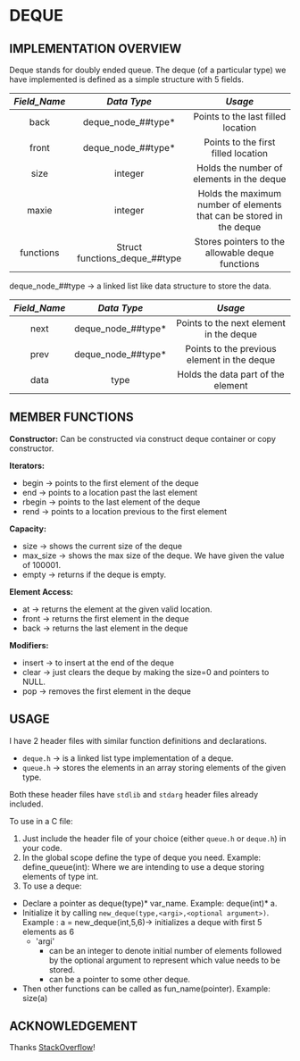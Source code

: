 # DEQUE

## IMPLEMENTATION OVERVIEW

Deque stands for doubly ended queue. The deque (of a particular type) we have implemented is defined as a simple structure with 5 fields.


|*Field_Name*|*Data Type*|*Usage*|
| :---: | :---: | :---: |
|back|deque_node_##type*|Points to the last filled location|
|front|deque_node_##type*|Points to the first filled location|
|size|integer|Holds the number of elements in the deque|
|maxie|integer|Holds the maximum number of elements that can be stored in the deque|
|functions|Struct functions_deque_##type|Stores pointers to the allowable deque functions|


deque_node_##type -> a linked list like data structure to store the data.

|*Field_Name*|*Data Type*|*Usage*|
| :---: | :---: | :---: |
|next|deque_node_##type*|Points to the next element in the deque|
|prev|deque_node_##type*|Points to the previous element in the deque|
|data|type|Holds the data part of the element|


## MEMBER FUNCTIONS

**Constructor:** Can be constructed via construct deque container or copy constructor.

**Iterators:**

- begin -> points to the first element of the deque
- end -> points to a location past the last element
- rbegin -> points to the last element of the deque
- rend -> points to a location previous to the first element

**Capacity:**

- size -> shows the current size of the deque
- max_size -> shows the max size of the deque. We have given the value of 100001.
- empty -> returns if the deque is empty.

**Element Access:**

- at -> returns the element at the given valid location.
- front -> returns the first element in the deque
- back -> returns the last element in the deque

**Modifiers:**

- insert -> to insert at the end of the deque
- clear -> just clears the deque by making the size=0 and pointers to NULL.
- pop -> removes the first element in the deque

## USAGE

I have 2 header files with similar function definitions and declarations.

- `deque.h` -> is a linked list type implementation of a deque.
- `queue.h` -> stores the elements in an array storing elements of the given type.

Both these header files have `stdlib` and `stdarg` header files already included.

To use in a C file:

1) Just include the header file of your choice (either `queue.h` or `deque.h`) in your code.
2) In the global scope define the type of deque you need.
	Example: define_queue(int): Where we are intending to use a deque storing elements of type int.
3) To use a deque: 
- Declare a pointer as deque(type)* var_name. Example: deque(int)* a.
- Initialize it by calling ```new_deque(type,<argi>,<optional argument>)```. Example : a = new_deque(int,5,6)-> initializes a deque with first 5 elements as 6
	- 'argi'
		- can be an integer to denote initial number of elements followed by the optional argument to represent which value needs to be stored.
		- can be a pointer to some other deque.
- Then other functions can be called as fun_name(pointer). Example: size(a)

## ACKNOWLEDGEMENT
Thanks [StackOverflow](https://stackoverflow.com/a/11035347/13398932)!
